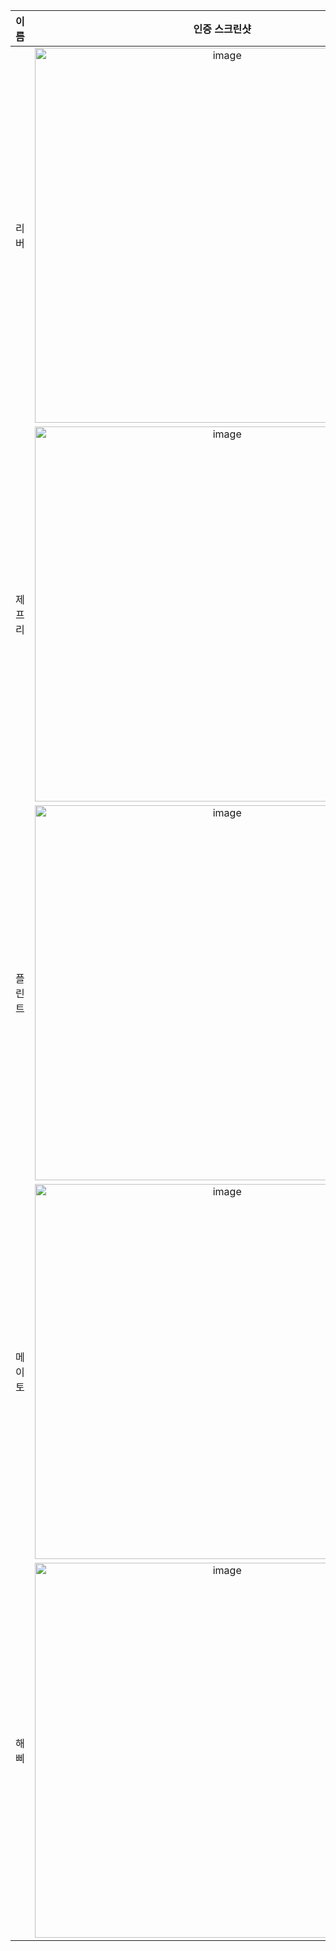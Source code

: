 | **이름** | **인증 스크린샷** |
|:--------:|:-----------------:|
| 리버   | <img width="600" alt="image" src="https://github.com/user-attachments/assets/1f31f6d2-50c9-402b-bcfb-d7569e841588" /> |
| 제프리 | <img width="600" alt="image" src="https://github.com/user-attachments/assets/466c057b-59c8-4366-8445-5f92f55f4d04" /> |
| 플린트 | <img width="600" alt="image" src="https://github.com/user-attachments/assets/a535d4a4-00a4-4be4-b90c-5cd7387852f6" /> |
| 메이토 | <img width="600" alt="image" src="https://github.com/user-attachments/assets/b23eb9a7-ef4c-4144-a8b0-ed4a6e33bb1f" /> |
| 해삐 | <img width="600" alt="image" src="https://github.com/user-attachments/assets/cab94cf5-03d7-4f05-bc8f-759011a6d61c" /> |
